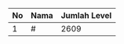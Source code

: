 | No | Nama            | Jumlah Level |
|----|-----------------|--------------|
| 1  | #    |    2609        |
